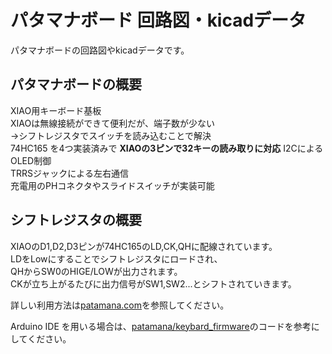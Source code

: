 # パタマナボード 回路図・kicadデータ
パタマナボードの回路図やkicadデータです。

## パタマナボードの概要
XIAO用キーボード基板<br>
XIAOは無線接続ができて便利だが、端子数が少ない<br>
→シフトレジスタでスイッチを読み込むことで解決<br>
74HC165 を4つ実装済みで
**XIAOの3ピンで32キーの読み取りに対応**
I2CによるOLED制御<br>
TRRSジャックによる左右通信<br>
充電用のPHコネクタやスライドスイッチが実装可能

## シフトレジスタの概要
XIAOのD1,D2,D3ピンが74HC165のLD,CK,QHに配線されています。<br>
LDをLowにすることでシフトレジスタにロードされ、<br>
QHからSW0のHIGE/LOWが出力されます。<br>
CKが立ち上がるたびに出力信号がSW1,SW2...とシフトされていきます。


詳しい利用方法は[patamana.com](https://patamana.com)を参照してください。

Arduino IDE を用いる場合は、[patamana/keybard_firmware](https://github.com/patamana/keyboard_firmware)のコードを参考にしてください。


